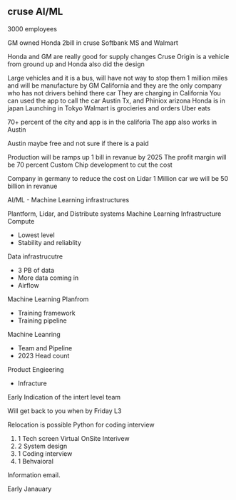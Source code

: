 ## cruse AI/ML

3000 employees

GM owned
Honda 2bill in cruse
Softbank 
MS and Walmart

Honda and GM are really good for supply changes
Cruse Origin is a vehicle from ground up and Honda also did the design

Large vehicles and it is a bus, will have not way to stop them
1 million miles and will be manufacture by GM
California and they are the only company who has not drivers behind there car
They are charging in California
You can used the app to call the car
Austin Tx, and Phiniox arizona
Honda is in japan
Launching in Tokyo
Walmart is grocieries and orders
Uber eats 

70+ percent of the city and app is in the califoria
The app also works in Austin

Austin maybe free and not sure if there is a paid 

Production will be ramps up 1 bill in revanue by 2025
The profit margin will be 70 percent
Custom Chip development to cut the cost

Company in germany to reduce the cost on Lidar
1 Million car we will be 50 billion in revanue

AI/ML - Machine Learning infrastructures

Plantform, Lidar, and Distribute systems
Machine Learning Infrastructure
Compute
- Lowest level
- Stability and reliablity

Data infrastrucutre
- 3 PB of data
- More data coming in 
- Airflow

Machine Learning Planfrom
- Training framework
- Training pipeline

Machine Leanring 
- Team and Pipeline
- 2023 Head count

Product Engieering 
- Infracture

Early Indication of the intert level team 


Will get back to you when by Friday
L3

Relocation is possible 
Python for coding interview
1. 1 Tech screen
Virtual OnSite Interivew
1. 2 System design 
2. 1 Coding interview
3. 1 Behvaioral

Information email.

Early Janauary
